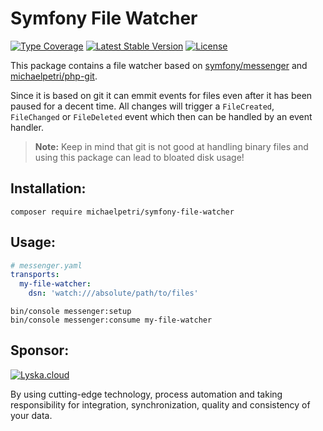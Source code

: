# Symfony File Watcher

[![Type Coverage](https://shepherd.dev/github/michaelpetri/symfony-file-watcher/coverage.svg)](https://shepherd.dev/github/michaelpetri/symfony-file-watcher)
[![Latest Stable Version](https://poser.pugx.org/michaelpetri/symfony-file-watcher/v)](https://packagist.org/packages/michaelpetri/symfony-file-watcher)
[![License](https://poser.pugx.org/michaelpetri/symfony-file-watcher/license)](https://packagist.org/packages/michaelpetri/symfony-file-watcher)

This package contains a file watcher based on [symfony/messenger](https://github.com/symfony/messenger) and [michaelpetri/php-git](https://github.com/michaelpetri/php-git).

Since it is based on git it can emmit events for files even after it has been paused for a decent time. All changes will 
trigger a `FileCreated`, `FileChanged` or `FileDeleted` event which then can be handled by an event handler.

> **Note:**
> Keep in mind that git is not good at handling binary files and using this package can lead to bloated disk usage!  

## Installation:
```
composer require michaelpetri/symfony-file-watcher 
```

## Usage:

```yaml
# messenger.yaml
transports:
  my-file-watcher:
    dsn: 'watch:///absolute/path/to/files'
```

```shell
bin/console messenger:setup
bin/console messenger:consume my-file-watcher
```

## Sponsor:

[![Lyska.cloud](https://avatars.githubusercontent.com/u/82085619?s=400&u=bf1fb2d6dec05e5911a190964568903b7a795592&v=4)](https://lyska.cloud)

By using cutting-edge technology, process automation and taking responsibility for integration, synchronization, quality and consistency of your data.